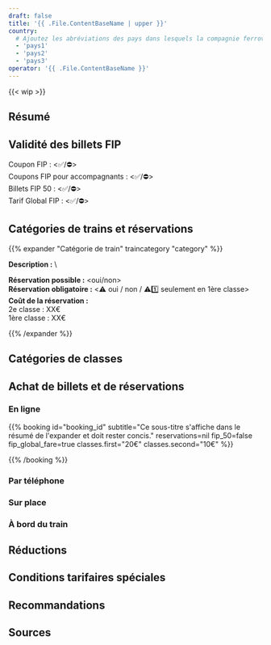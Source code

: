 ```yaml
---
draft: false
title: '{{ .File.ContentBaseName | upper }}'
country:
  # Ajoutez les abréviations des pays dans lesquels la compagnie ferroviaire opère.
  - 'pays1'
  - 'pays2'
  - 'pays3'
operator: '{{ .File.ContentBaseName }}'
---
```

<!-- Supprimez ce message si la page est complète -->
{{< wip >}}

<!--
  Brève description de la compagnie ferroviaire. Par exemple, le nom complet dans la langue locale, les noms alternatifs, et si c'est une compagnie privée ou publique.
-->

## Résumé

<!--
  Liste à puces des principales caractéristiques / règles FIP de la compagnie ferroviaire.
  Par exemple :
  - Les billets FIP 50 et les coupons FIP sont-ils acceptés ?
  - Y a-t-il une obligation de réservation ?
  - Existe-t-il d'autres conditions tarifaires particulières ou des dérogations par rapport aux autres compagnies FIP ?
-->

## Validité des billets FIP

Coupon FIP : <✅/⛔> \
Coupons FIP pour accompagnants : <✅/⛔> \
Billets FIP 50 : <✅/⛔> \
Tarif Global FIP : <✅/⛔>

<!--
  Où les billets FIP 50 / coupons FIP sont-ils valables et quelles sont les restrictions ? Quel billet est nécessaire pour le voyage (par ex. billet FIP 50 continu ou coupons FIP des deux pays) ?
-->

## Catégories de trains et réservations

<!--
  Les réservations sont-elles possibles et où sont-elles obligatoires ?
-->

<!--
  Pour chaque catégorie de train, une section distincte peut être ajoutée selon le modèle suivant :
  Dans le titre, les emojis suivants peuvent être utilisés :
  - ⚠️ pour une obligation générale de réservation ou des suppléments
  - 1️⃣ pour une obligation de réservation en 1ère classe uniquement
  - ⛔ pour une non-validité FIP
  - ℹ️ pour des confusions possibles avec d'autres compagnies ferroviaires / catégories de train
-->
{{% expander "Catégorie de train" traincategory "category" %}}
<!-- Remplacez "Catégorie de train" par le nom de la catégorie, par ex. TGV, ICE -->
**Description :** \
<!-- Description de la catégorie -->
**Réservation possible :** <oui/non> \
**Réservation obligatoire :** <⚠️ oui / non / ⚠️1️⃣ seulement en 1ère classe> \
**Coût de la réservation :** \
2e classe : XX€ \
1ère classe : XX€
<!-- Si FIP n’est pas accepté, ajoutez ceci :
**FIP :** ⛔ FIP non accepté
-->
<!-- Si les tarifs globaux FIP sont disponibles, ajoutez ceci :
**Tarif Global FIP :**
-->
{{% /expander %}}

## Catégories de classes

## Achat de billets et de réservations

### En ligne

<!--
  Intégrez ici les informations d'une plateforme de réservation définie.

  Vous pouvez remplacer individuellement les paramètres de réservation listés ci-dessous, mais ce n'est pas obligatoire.
  Si vous omettez certains paramètres, les valeurs par défaut de la plateforme de réservation seront utilisées.

  Pour plus d'informations sur la définition d'une plateforme de réservation, consultez l'archetype de réservation.
-->
{{% booking id="booking_id"
    subtitle="Ce sous-titre s'affiche dans le résumé de l'expander et doit rester concis."
    reservations=nil
    fip_50=false
    fip_global_fare=true
    classes.first="20€"
    classes.second="10€"
%}}
<!-- Ceci est un texte informatif qui peut contenir des informations spécifiques au pays et qui s'affiche dans la partie développée. -->
{{% /booking %}}

### Par téléphone

<!--
  Intégrez ici des plateformes de réservation supplémentaires pour la réservation par téléphone.
-->

### Sur place

<!--
  Intégrez ici des plateformes de réservation supplémentaires pour la réservation sur place.
-->

### À bord du train

<!--
  Les billets avec réduction FIP peuvent-ils encore être achetés à bord du train ? Si oui, comment et y a-t-il un supplément ?
-->

## Réductions

<!--
  Quelles réductions les enfants peuvent-ils obtenir et dans quelles circonstances ?
  Quelles autres réductions peuvent exister ?
-->

## Conditions tarifaires spéciales

### <Trajet ou nom>

<!--
  Description de la condition spéciale, s'il existe des réglementations particulières sur certains trajets.
-->

## Recommandations

<!--
  Recommandations personnelles et conseils particuliers pour le voyage.
-->

## Sources

[^1]: [<Nom de la source 1>](<Lien>)
[^2]: [<Nom de la source 2>](<Lien>)
